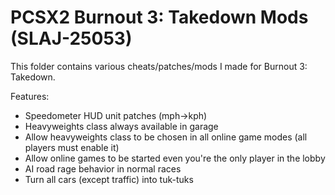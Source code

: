 # PCSX2 Burnout 3: Takedown Mods (SLAJ-25053)

This folder contains various cheats/patches/mods I made for Burnout 3: Takedown.

Features:
- Speedometer HUD unit patches (mph->kph)
- Heavyweights class always available in garage
- Allow heavyweights class to be chosen in all online game modes (all players must enable it)
- Allow online games to be started even you're the only player in the lobby
- AI road rage behavior in normal races
- Turn all cars (except traffic) into tuk-tuks
